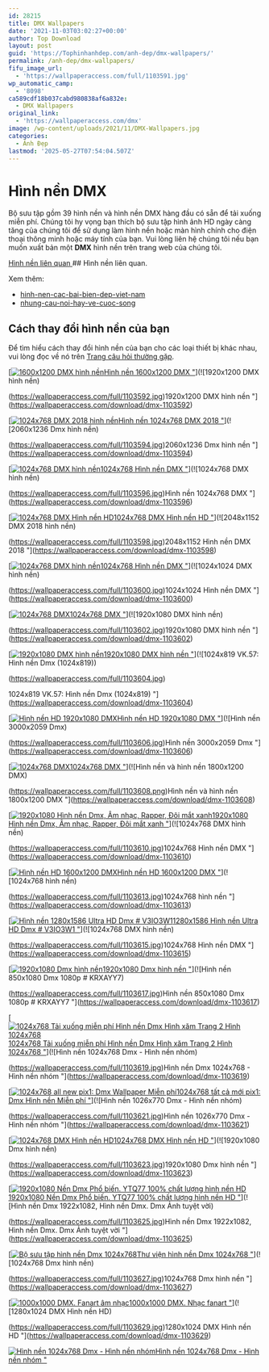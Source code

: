 ```yaml
---
id: 28215
title: DMX Wallpapers
date: '2021-11-03T03:02:27+00:00'
author: Top Download
layout: post
guid: 'https://Tophinhanhdep.com/anh-dep/dmx-wallpapers/'
permalink: /anh-dep/dmx-wallpapers/
fifu_image_url:
  - 'https://wallpaperaccess.com/full/1103591.jpg'
wp_automatic_camp:
  - '8098'
ca589cdf18b037cabd980838af6a832e:
  - DMX Wallpapers
original_link:
  - 'https://wallpaperaccess.com/dmx'
image: /wp-content/uploads/2021/11/DMX-Wallpapers.jpg
categories:
  - Ảnh Đẹp
lastmod: '2025-05-27T07:54:04.507Z'
---
```

# Hình nền DMX

Bộ sưu tập gồm 39 hình nền và hình nền DMX hàng đầu có sẵn để tải xuống miễn phí. Chúng tôi hy vọng bạn thích bộ sưu tập hình ảnh HD ngày càng tăng của chúng tôi để sử dụng làm hình nền hoặc màn hình chính cho điện thoại thông minh hoặc máy tính của bạn. Vui lòng liên hệ chúng tôi nếu bạn muốn xuất bản một **DMX** hình nền trên trang web của chúng tôi.

[Hình nền liên quan ](#related) ## Hình nền liên quan.

   
 Xem thêm:

   
- [hinh-nen-cac-bai-bien-dep-viet-nam](https://tophinhanhdep.com/anh-dep/hinh-nen-cac-bai-bien-dep-viet-nam/)
- [nhung-cau-noi-hay-ve-cuoc-song](https://tophinhanhdep.com/nhung-cau-noi-hay/nhung-cau-noi-hay-ve-cuoc-song/)

## Cách thay đổi hình nền của bạn

Để tìm hiểu cách thay đổi hình nền của bạn cho các loại thiết bị khác nhau, vui lòng đọc về nó trên [Trang câu hỏi thường gặp](https://tophinhanhdep.com/faq/).

  
[[![1600x1200 DMX hình nền](https://wallpaperaccess.com/full/1103591.jpg)Hình nền 1600x1200 DMX "](https://wallpaperaccess.com/download/dmx-1103591)](![1920x1200 DMX hình nền)

(https://wallpaperaccess.com/full/1103592.jpg)1920x1200 DMX hình nền "](https://wallpaperaccess.com/download/dmx-1103592)

[[![1024x768 DMX 2018 hình nền](https://wallpaperaccess.com/full/1103593.jpg)Hình nền 1024x768 DMX 2018 "](https://wallpaperaccess.com/download/dmx-1103593)](![2060x1236 Dmx hình nền)

(https://wallpaperaccess.com/full/1103594.jpg)2060x1236 Dmx hình nền "](https://wallpaperaccess.com/download/dmx-1103594)

[[![1024x768 DMX hình nền](https://wallpaperaccess.com/full/1103595.jpg)1024x768 Hình nền DMX "](https://wallpaperaccess.com/download/dmx-1103595)](![1024x768 DMX hình nền)

(https://wallpaperaccess.com/full/1103596.jpg)Hình nền 1024x768 DMX "](https://wallpaperaccess.com/download/dmx-1103596)

[[![1024x768 DMX Hình nền HD](https://wallpaperaccess.com/full/1103597.jpg)1024x768 DMX Hình nền HD "](https://wallpaperaccess.com/download/dmx-1103597)](![2048x1152 DMX 2018 hình nền)

(https://wallpaperaccess.com/full/1103598.jpg)2048x1152 Hình nền DMX 2018 "](https://wallpaperaccess.com/download/dmx-1103598)

[[![1024x768 DMX hình nền](https://wallpaperaccess.com/full/1103599.jpg)1024x768 Hình nền DMX "](https://wallpaperaccess.com/download/dmx-1103599)](![1024x1024 DMX hình nền)

(https://wallpaperaccess.com/full/1103600.jpg)1024x1024 Hình nền DMX "](https://wallpaperaccess.com/download/dmx-1103600)

[[![1024x768 DMX](https://wallpaperaccess.com/full/1103601.jpg)1024x768 DMX "](https://wallpaperaccess.com/download/dmx-1103601)](![1920x1080 DMX hình nền)

(https://wallpaperaccess.com/full/1103602.jpg)1920x1080 DMX hình nền "](https://wallpaperaccess.com/download/dmx-1103602)

[[![1920x1080 DMX hình nền](https://wallpaperaccess.com/full/1103603.jpg)1920x1080 DMX hình nền "](https://wallpaperaccess.com/download/dmx-1103603)](![1024x819 VK.57: Hình nền Dmx (1024x819))

(https://wallpaperaccess.com/full/1103604.jpg)

1024x819 VK.57: Hình nền Dmx (1024x819) "](https://wallpaperaccess.com/download/dmx-1103604)

[[![Hình nền HD 1920x1080 DMX](https://wallpaperaccess.com/full/1103605.jpg)Hình nền HD 1920x1080 DMX "](https://wallpaperaccess.com/download/dmx-1103605)](![Hình nền 3000x2059 Dmx)

(https://wallpaperaccess.com/full/1103606.jpg)Hình nền 3000x2059 Dmx "](https://wallpaperaccess.com/download/dmx-1103606)

[[![1024x768 DMX](https://wallpaperaccess.com/full/1103607.jpg)1024x768 DMX "](https://wallpaperaccess.com/download/dmx-1103607)](![Hình nền và hình nền 1800x1200 DMX)

(https://wallpaperaccess.com/full/1103608.png)Hình nền và hình nền 1800x1200 DMX "](https://wallpaperaccess.com/download/dmx-1103608)

[[![1920x1080 Hình nền Dmx, Âm nhạc, Rapper, Đôi mắt xanh](https://wallpaperaccess.com/full/1103609.png)1920x1080 Hình nền Dmx, Âm nhạc, Rapper, Đôi mắt xanh "](https://wallpaperaccess.com/download/dmx-1103609)](![1024x768 DMX hình nền)

(https://wallpaperaccess.com/full/1103610.jpg)1024x768 Hình nền DMX "](https://wallpaperaccess.com/download/dmx-1103610)

[[![Hình nền HD 1600x1200 DMX](https://wallpaperaccess.com/full/1103612.jpg)Hình nền HD 1600x1200 DMX "](https://wallpaperaccess.com/download/dmx-1103612)](![1024x768 hình nền)

(https://wallpaperaccess.com/full/1103613.jpg)1024x768 hình nền "](https://wallpaperaccess.com/download/dmx-1103613)

[[![Hình nền 1280x1586 Ultra HD Dmx # V3IO3W1](https://wallpaperaccess.com/full/1103614.jpg)1280x1586 Hình nền Ultra HD Dmx # V3IO3W1 "](https://wallpaperaccess.com/download/dmx-1103614)](![1024x768 DMX hình nền)

(https://wallpaperaccess.com/full/1103615.jpg)1024x768 Hình nền DMX "](https://wallpaperaccess.com/download/dmx-1103615)

[[![1920x1080 Dmx hình nền](https://wallpaperaccess.com/full/1103616.jpg)1920x1080 Dmx hình nền "](https://wallpaperaccess.com/download/dmx-1103616)](![Hình nền 850x1080 Dmx 1080p # KRXAYY7)

(https://wallpaperaccess.com/full/1103617.jpg)Hình nền 850x1080 Dmx 1080p # KRXAYY7 "](https://wallpaperaccess.com/download/dmx-1103617)

[[![1024x768 Tải xuống miễn phí Hình nền Dmx Hình xăm Trang 2 Hình 1024x768](https://wallpaperaccess.com/full/1103618.jpg)1024x768 Tải xuống miễn phí Hình nền Dmx Hình xăm Trang 2 Hình 1024x768 "](https://wallpaperaccess.com/download/dmx-1103618)](![Hình nền 1024x768 Dmx - Hình nền nhóm)

(https://wallpaperaccess.com/full/1103619.jpg)Hình nền Dmx 1024x768 - Hình nền nhóm "](https://wallpaperaccess.com/download/dmx-1103619)

[[![1024x768 all new pix1: Dmx Wallpaper Miễn phí](https://wallpaperaccess.com/full/1103620.jpg)1024x768 tất cả mới pix1: Dmx Hình nền Miễn phí "](https://wallpaperaccess.com/download/dmx-1103620)](![Hình nền 1026x770 Dmx - Hình nền nhóm)

(https://wallpaperaccess.com/full/1103621.jpg)Hình nền 1026x770 Dmx - Hình nền nhóm "](https://wallpaperaccess.com/download/dmx-1103621)

[[![1024x768 DMX Hình nền HD](https://wallpaperaccess.com/full/1103622.jpg)1024x768 DMX Hình nền HD "](https://wallpaperaccess.com/download/dmx-1103622)](![1920x1080 Dmx hình nền)

(https://wallpaperaccess.com/full/1103623.jpg)1920x1080 Dmx hình nền "](https://wallpaperaccess.com/download/dmx-1103623)

[[![1920x1080 Nền Dmx Phổ biến.  YTQ77 100% chất lượng hình nền HD](https://wallpaperaccess.com/full/1103624.jpg)1920x1080 Nền Dmx Phổ biến. YTQ77 100% chất lượng hình nền HD "](https://wallpaperaccess.com/download/dmx-1103624)](![Hình nền Dmx 1922x1082, Hình nền Dmx.  Dmx Ảnh tuyệt vời)

(https://wallpaperaccess.com/full/1103625.jpg)Hình nền Dmx 1922x1082, Hình nền Dmx. Dmx Ảnh tuyệt vời "](https://wallpaperaccess.com/download/dmx-1103625)

[[![Bộ sưu tập hình nền Dmx 1024x768](https://wallpaperaccess.com/full/1103626.png)Thư viện hình nền Dmx 1024x768 "](https://wallpaperaccess.com/download/dmx-1103626)](![1024x768 Dmx hình nền)

(https://wallpaperaccess.com/full/1103627.jpg)1024x768 Dmx hình nền "](https://wallpaperaccess.com/download/dmx-1103627)

[[![1000x1000 DMX.  Fanart âm nhạc](https://wallpaperaccess.com/full/1103628.jpg)1000x1000 DMX. Nhạc fanart "](https://wallpaperaccess.com/download/dmx-1103628)](![1280x1024 DMX Hình nền HD)

(https://wallpaperaccess.com/full/1103629.jpg)1280x1024 DMX Hình nền HD "](https://wallpaperaccess.com/download/dmx-1103629)

[![Hình nền 1024x768 Dmx - Hình nền nhóm](https://wallpaperaccess.com/full/1103630.jpg)Hình nền 1024x768 Dmx - Hình nền nhóm "](https://wallpaperaccess.com/download/dmx-1103630)
